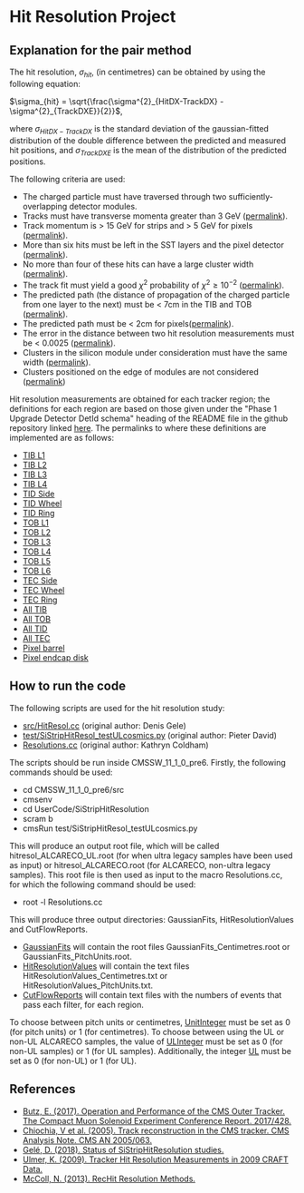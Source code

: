 # Hit Resolution Project #

## Explanation for the pair method ## 
The hit resolution, $`\sigma_{hit}`$, (in centimetres) can be obtained by using the following equation:

$`\sigma_{hit} = \sqrt{\frac{\sigma^{2}_{HitDX-TrackDX} - \sigma^{2}_{TrackDXE}}{2}}`$,

where $`\sigma_{HitDX-TrackDX}`$ is the standard deviation of the gaussian-fitted distribution of the double difference between the predicted and measured hit positions, and $`\sigma_{TrackDXE}`$ is the mean of the distribution of the predicted positions. 

The following criteria are used:

* The charged particle must have traversed through two sufficiently-overlapping detector modules. 
* Tracks must have transverse momenta greater than 3 GeV ([permalink](https://gitlab.cern.ch/coldham/hitresolutionproject/-/blob/master/src/HitResol.cc#L324)).
* Track momentum is > 15 GeV for strips and > 5 GeV for pixels ([permalink](https://gitlab.cern.ch/coldham/hitresolutionproject/-/blob/master/Resolutions.cc#L243)).
* More than six hits must be left in the SST layers and the pixel detector ([permalink](https://gitlab.cern.ch/coldham/hitresolutionproject/-/blob/master/Resolutions.cc#L252)). 
* No more than four of these hits can have a large cluster width ([permalink](https://gitlab.cern.ch/coldham/hitresolutionproject/-/blob/master/Resolutions.cc#L254)).
* The track fit must yield a good $`\chi^{2}`$ probability of $`\chi^{2} \geqslant 10^{-2}`$ ([permalink](https://gitlab.cern.ch/coldham/hitresolutionproject/-/blob/master/Resolutions.cc#L251)).
* The predicted path (the distance of propagation of the charged particle from one layer to the next) must be < 7cm in the TIB and TOB ([permalink](https://gitlab.cern.ch/coldham/hitresolutionproject/-/blob/master/Resolutions.cc#L238)).
* The predicted path must be < 2cm for pixels([permalink](https://gitlab.cern.ch/coldham/hitresolutionproject/-/blob/master/Resolutions.cc#L239)).
* The error in the distance between two hit resolution measurements must be < 0.0025 ([permalink](https://gitlab.cern.ch/coldham/hitresolutionproject/-/blob/master/Resolutions.cc#L235)).
* Clusters in the silicon module under consideration must have the same width ([permalink](https://gitlab.cern.ch/coldham/hitresolutionproject/-/blob/master/Resolutions.cc#L254)).
* Clusters positioned on the edge of modules are not considered ([permalink](https://gitlab.cern.ch/coldham/hitresolutionproject/-/blob/master/src/HitResol.cc#L346))

Hit resolution measurements are obtained for each tracker region; the definitions for each region are based on those given under the "Phase 1 Upgrade Detector DetId schema" heading of the README file in the github repository linked [here](https://github.com/cms-sw/cmssw/blob/master/Geometry/TrackerNumberingBuilder/README.md). The permalinks to where these definitions are implemented are as follows:

* [TIB L1](https://gitlab.cern.ch/coldham/hitresolutionproject/-/blob/master/Resolutions.cc#L100)
* [TIB L2](https://gitlab.cern.ch/coldham/hitresolutionproject/-/blob/master/Resolutions.cc#L104)
* [TIB L3](https://gitlab.cern.ch/coldham/hitresolutionproject/-/blob/master/Resolutions.cc#L108)
* [TIB L4](https://gitlab.cern.ch/coldham/hitresolutionproject/-/blob/master/Resolutions.cc#L112)
* [TID Side](https://gitlab.cern.ch/coldham/hitresolutionproject/-/blob/master/Resolutions.cc#L117)
* [TID Wheel](https://gitlab.cern.ch/coldham/hitresolutionproject/-/blob/master/Resolutions.cc#L122)
* [TID Ring](https://gitlab.cern.ch/coldham/hitresolutionproject/-/blob/master/Resolutions.cc#L126)
* [TOB L1](https://gitlab.cern.ch/coldham/hitresolutionproject/-/blob/master/Resolutions.cc#L131)
* [TOB L2](https://gitlab.cern.ch/coldham/hitresolutionproject/-/blob/master/Resolutions.cc#L135)
* [TOB L3](https://gitlab.cern.ch/coldham/hitresolutionproject/-/blob/master/Resolutions.cc#L139)
* [TOB L4](https://gitlab.cern.ch/coldham/hitresolutionproject/-/blob/master/Resolutions.cc#L143)
* [TOB L5](https://gitlab.cern.ch/coldham/hitresolutionproject/-/blob/master/Resolutions.cc#L147)
* [TOB L6](https://gitlab.cern.ch/coldham/hitresolutionproject/-/blob/master/Resolutions.cc#L151)
* [TEC Side](https://gitlab.cern.ch/coldham/hitresolutionproject/-/blob/master/Resolutions.cc#L156)
* [TEC Wheel](https://gitlab.cern.ch/coldham/hitresolutionproject/-/blob/master/Resolutions.cc#L160)
* [TEC Ring](https://gitlab.cern.ch/coldham/hitresolutionproject/-/blob/master/Resolutions.cc#L163)
* [All TIB](https://gitlab.cern.ch/coldham/hitresolutionproject/-/blob/master/Resolutions.cc#L167)
* [All TOB](https://gitlab.cern.ch/coldham/hitresolutionproject/-/blob/master/Resolutions.cc#L171)
* [All TID](https://gitlab.cern.ch/coldham/hitresolutionproject/-/blob/master/Resolutions.cc#L175)
* [All TEC](https://gitlab.cern.ch/coldham/hitresolutionproject/-/blob/master/Resolutions.cc#L188)
* [Pixel barrel](https://gitlab.cern.ch/coldham/hitresolutionproject/-/blob/master/Resolutions.cc#L204)
* [Pixel endcap disk](https://gitlab.cern.ch/coldham/hitresolutionproject/-/blob/master/Resolutions.cc#L207)

## How to run the code ##
The following scripts are used for the hit resolution study:
* [src/HitResol.cc](https://gitlab.cern.ch/coldham/hitresolutionproject/-/blob/master/src/HitResol.cc) (original author: Denis Gele)
* [test/SiStripHitResol_testULcosmics.py](https://gitlab.cern.ch/coldham/hitresolutionproject/-/blob/master/test/SiStripHitResol_testULcosmics.py) (original author: Pieter David)
* [Resolutions.cc](https://gitlab.cern.ch/coldham/hitresolutionproject/-/blob/master/Resolutions.cc) (original author: Kathryn Coldham)
 
The scripts should be run inside CMSSW_11_1_0_pre6. Firstly, the following commands should be used:

* cd CMSSW_11_1_0_pre6/src
* cmsenv
* cd UserCode/SiStripHitResolution
* scram b
* cmsRun test/SiStripHitResol_testULcosmics.py

This will produce an output root file, which will be called hitresol_ALCARECO_UL.root (for when ultra legacy samples have been used as input) or hitresol_ALCARECO.root (for ALCARECO, non-ultra legacy samples). This root file is then used as input to the macro Resolutions.cc, for which the following command should be used:

* root -l Resolutions.cc

This will produce three output directories: GaussianFits, HitResolutionValues and CutFlowReports. 

* [GaussianFits](https://gitlab.cern.ch/coldham/hitresolutionproject/-/tree/master/CutFlowReports) will contain the root files GaussianFits_Centimetres.root or GaussianFits_PitchUnits.root.
* [HitResolutionValues](https://gitlab.cern.ch/coldham/hitresolutionproject/-/tree/master/HitResolutionValues) will contain the text files HitResolutionValues_Centimetres.txt or HitResolutionValues_PitchUnits.txt. 
* [CutFlowReports](https://gitlab.cern.ch/coldham/hitresolutionproject/-/tree/master/CutFlowReports) will contain text files with the numbers of events that pass each filter, for each region.

To choose between pitch units or centimetres, [UnitInteger](https://gitlab.cern.ch/coldham/hitresolutionproject/-/blob/master/Resolutions.cc#L330) must be set as 0 (for pitch units) or 1 (for centimetres). To choose between using the UL or non-UL ALCARECO samples, the value of [ULInteger](https://gitlab.cern.ch/coldham/hitresolutionproject/-/blob/master/Resolutions.cc#L331) must be set as 0 (for non-UL samples) or 1 (for UL samples). Additionally, the integer [UL](https://gitlab.cern.ch/coldham/hitresolutionproject/-/blob/master/test/SiStripHitResol_testULcosmics.py#L11) must be set as 0 (for non-UL) or 1 (for UL). 

## References ##

* [Butz, E. (2017). Operation and Performance of the CMS Outer Tracker. The Compact Muon Solenoid Experiment Conference Report. 2017/428.](https://gitlab.cern.ch/coldham/hitresolutionproject/-/blob/master/Resources/CR2017_428.pdf)
* [Chiochia, V et al. (2005). Track reconstruction in the CMS tracker. CMS Analysis Note. CMS AN 2005/063.](https://gitlab.cern.ch/coldham/hitresolutionproject/-/blob/master/Resources/AN2005_063_v2.pdf)
* [Gelé, D. (2018). Status of SiStripHitResolution studies.](https://gitlab.cern.ch/coldham/hitresolutionproject/-/blob/master/Resources/PresentationTracker_17072018.pdf)
* [Ulmer, K. (2009). Tracker Hit Resolution Measurements in 2009 CRAFT Data.](https://gitlab.cern.ch/coldham/hitresolutionproject/-/blob/master/Resources/HitResLPCPhysics_10_15_09.ppt) 
* [McColl, N. (2013). RecHit Resolution Methods.](https://indico.cern.ch/event/305395/contributions/701396/attachments/580300/798934/nmccoll_3_13_RecHitRes.pdf)
